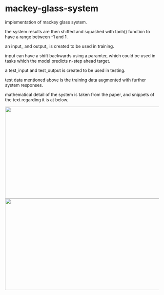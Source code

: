 # mackey-glass-system
implementation of mackey glass system. 


the system results are then shifted and squashed with tanh() function to have a range between -1 and 1.


an input_ and output_ is created to be used in training. 


input can have a shift backwards using a paramter, which could be used in tasks which the model predicts n-step ahead target.


a test_input and test_output is created to be used in testing. 
 
test data mentioned above is the training data augmented with further system responses. 

mathematical detail of the system is taken from the paper, and snippets of the text regarding it is at below.

<img src="https://user-images.githubusercontent.com/50669689/189479258-7ee9bceb-49e9-4477-8262-41a088790711.png" width="700" height="300">
<img src="https://user-images.githubusercontent.com/50669689/189479472-0be093ab-e3c1-41ed-99bf-c36280e47643.png" width="700" height="300">



